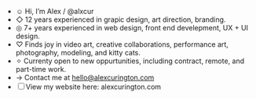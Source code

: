 - ☺︎ Hi, I’m Alex / @alxcur 
- ◇ 12 years experienced in grapic design, art direction, branding.
- ◎ 7+ years experienced in web design, front end develepment, UX + UI design.
- ♡ Finds joy in video art, creative collaborations, performance art, photography, modeling, and kitty cats.
- ✧ Currenty open to new oppurtunities, including contract, remote, and part-time work.
- → Contact me at hello@alexcurington.com
- ☐ View my website here: alexcurington.com

<!---
alxcur/alxcur is a ✨ special ✨ repository because its `README.md` (this file) appears on your GitHub profile.
You can click the Preview link to take a look at your changes.
--->
